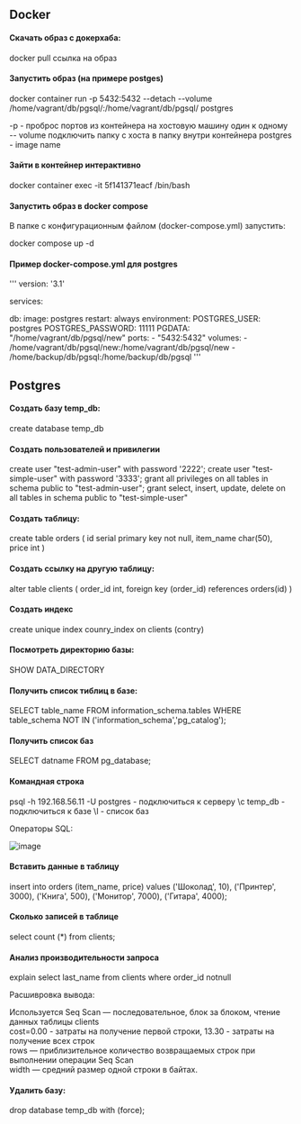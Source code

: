 ## Docker

#### Скачать образ с докерхаба:

docker pull ссылка на образ

#### Запустить образ (на примере postges)

docker container run -p 5432:5432 --detach --volume /home/vagrant/db/pgsql/:/home/vagrant/db/pgsql/ postgres

-p - проброс портов из контейнера на хостовую машину один к одному
-- volume подключить папку с хоста в папку внутри контейнера
postgres - image name

#### Зайти в контейнер интерактивно

docker container exec -it 5f141371eacf /bin/bash

#### Запустить образ в docker compose

В папке с конфигурационным файлом (docker-compose.yml) запустить:

docker compose up -d

#### Пример docker-compose.yml для postgres

'''
version: '3.1'

services:

  db:
    image: postgres
    restart: always
    environment:
      POSTGRES_USER: postgres
      POSTGRES_PASSWORD: 11111
      PGDATA: "/home/vagrant/db/pgsql/new"
    ports:
      - "5432:5432"
    volumes:
     - /home/vagrant/db/pgsql/new:/home/vagrant/db/pgsql/new
     - /home/backup/db/pgsql:/home/backup/db/pgsql
'''

## Postgres

#### Создать базу temp_db:
create database temp_db

#### Создать пользователей и привилегии
create user "test-admin-user" with password '2222';
create user "test-simple-user" with password '3333';
grant all privileges on all tables in schema public to "test-admin-user";
grant select, insert, update, delete on all tables in schema public to "test-simple-user"

#### Создать таблицу:

create table orders 
(
	id serial primary key not null,
	item_name char(50),
	price int
)

#### Создать ссылку на другую таблицу:
alter table clients
(
	order_id int,
	foreign key (order_id) references orders(id)
)

#### Создать индекс

create unique index counry_index on clients (contry)

#### Посмотреть директорию базы:
SHOW DATA_DIRECTORY

#### Получить список тиблиц в базе:
SELECT table_name FROM information_schema.tables
WHERE table_schema NOT IN ('information_schema','pg_catalog');

#### Получить список баз
SELECT datname FROM pg_database;

#### Командная строка

psql -h 192.168.56.11 -U postgres - подключиться к серверу
\c temp_db - подключиться к базе
\l - список баз

Операторы SQL:

![image](https://user-images.githubusercontent.com/93157702/179782081-83bc5d1a-f8f1-497c-935c-08671ba98213.png)

#### Вставить данные в таблицу

insert into orders (item_name, price) values
('Шоколад', 10),
('Принтер', 3000),
('Книга', 500),
('Монитор', 7000),
('Гитара', 4000);

#### Сколько записей в таблице

select count (*) from clients;

#### Анализ производительности запроса

explain select last_name from clients where order_id notnull  

Расшивровка вывода:  

Используется Seq Scan — последовательное, блок за блоком, чтение данных таблицы clients  
cost=0.00 - затраты на получение первой строки, 13.30 - затраты на получение всех строк  
rows — приблизительное количество возвращаемых строк при выполнении операции Seq Scan  
width — средний размер одной строки в байтах.  

#### Удалить базу:

drop database temp_db with (force);


